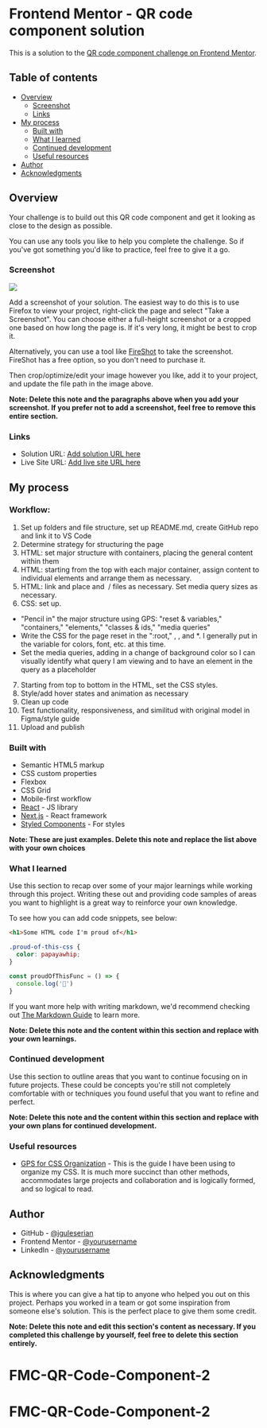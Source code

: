 # Frontend Mentor - QR code component solution

This is a solution to the [QR code component challenge on Frontend Mentor](https://www.frontendmentor.io/challenges/qr-code-component-iux_sIO_H).

## Table of contents

- [Overview](#overview)
  - [Screenshot](#screenshot)
  - [Links](#links)
- [My process](#my-process)
  - [Built with](#built-with)
  - [What I learned](#what-i-learned)
  - [Continued development](#continued-development)
  - [Useful resources](#useful-resources)
- [Author](#author)
- [Acknowledgments](#acknowledgments)


## Overview

Your challenge is to build out this QR code component and get it looking as close to the design as possible.

You can use any tools you like to help you complete the challenge. So if you've got something you'd like to practice, feel free to give it a go.

### Screenshot

![](./screenshot.jpg)

Add a screenshot of your solution. The easiest way to do this is to use Firefox to view your project, right-click the page and select "Take a Screenshot". You can choose either a full-height screenshot or a cropped one based on how long the page is. If it's very long, it might be best to crop it.

Alternatively, you can use a tool like [FireShot](https://getfireshot.com/) to take the screenshot. FireShot has a free option, so you don't need to purchase it. 

Then crop/optimize/edit your image however you like, add it to your project, and update the file path in the image above.

**Note: Delete this note and the paragraphs above when you add your screenshot. If you prefer not to add a screenshot, feel free to remove this entire section.**

### Links

- Solution URL: [Add solution URL here](https://your-solution-url.com)
- Live Site URL: [Add live site URL here](https://your-live-site-url.com)

## My process

### Workflow:

1. Set up folders and file structure, set up README.md, create GitHub repo and link it to VS Code 
2. Determine strategy for structuring the page
3. HTML: set major structure with containers, placing the general content within them
4. HTML: starting from the top with each major container, assign content to individual elements and arrange them as necessary.
5. HTML: link and place <picture> and <img> / <source> files as necessary. Set media query sizes as necessary.
6. CSS: set up.
  - "Pencil in" the major structure using GPS: "reset & variables," "containers," "elements," "classes & ids," "media queries"
  - Write the CSS for the page reset in the ":root," <html>, <body>, and *. I generally put in the variable for colors, font, etc. at this time.
  - Set the media queries, adding in a change of background color so I can visually identify what query I am viewing and to have an element in the query as a placeholder
7. Starting from top to bottom in the HTML, set the CSS styles. 
8. Style/add hover states and animation as necessary
9. Clean up code
10. Test functionality, responsiveness, and similitud with original model in Figma/style guide
11. Upload and publish

### Built with

- Semantic HTML5 markup
- CSS custom properties
- Flexbox
- CSS Grid
- Mobile-first workflow
- [React](https://reactjs.org/) - JS library
- [Next.js](https://nextjs.org/) - React framework
- [Styled Components](https://styled-components.com/) - For styles

**Note: These are just examples. Delete this note and replace the list above with your own choices**

### What I learned

Use this section to recap over some of your major learnings while working through this project. Writing these out and providing code samples of areas you want to highlight is a great way to reinforce your own knowledge.

To see how you can add code snippets, see below:

```html
<h1>Some HTML code I'm proud of</h1>
```
```css
.proud-of-this-css {
  color: papayawhip;
}
```
```js
const proudOfThisFunc = () => {
  console.log('🎉')
}
```

If you want more help with writing markdown, we'd recommend checking out [The Markdown Guide](https://www.markdownguide.org/) to learn more.

**Note: Delete this note and the content within this section and replace with your own learnings.**

### Continued development

Use this section to outline areas that you want to continue focusing on in future projects. These could be concepts you're still not completely comfortable with or techniques you found useful that you want to refine and perfect.

**Note: Delete this note and the content within this section and replace with your own plans for continued development.**

### Useful resources

- [GPS for CSS Organization](https://github.com/jescalan/gps) - This is the guide I have been using to organize my CSS. It is much more succinct than other methods, accommodates large projects and collaboration and is logically formed, and so logical to read.

## Author

- GitHub - [@jguleserian](https://github.com/jguleserian)
- Frontend Mentor - [@yourusername](https://www.frontendmentor.io/profile/jguleserian)
- LinkedIn - [@yourusername](https://www.linkedin.com/jeffguleserian)


## Acknowledgments

This is where you can give a hat tip to anyone who helped you out on this project. Perhaps you worked in a team or got some inspiration from someone else's solution. This is the perfect place to give them some credit.

**Note: Delete this note and edit this section's content as necessary. If you completed this challenge by yourself, feel free to delete this section entirely.**
# FMC-QR-Code-Component-2
# FMC-QR-Code-Component-2
